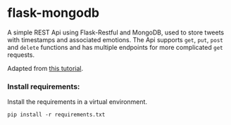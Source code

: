# flask-mongodb
A simple REST Api using Flask-Restful and MongoDB, used to store tweets with timestamps and associated emotions. The Api supports `get`, `put`, `post` and `delete` functions and has multiple endpoints for more complicated `get` requests.

Adapted from [this tutorial](http://salmanwahed.github.io/2015/05/01/flask-restful-mongodb-api/).

### Install requirements: ###
Install the requirements in a virtual environment.
```
pip install -r requirements.txt
```
